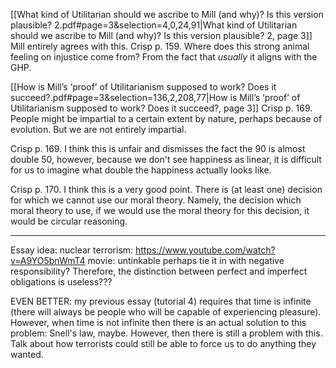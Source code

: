 [[What kind of Utilitarian should we ascribe to Mill (and why)? Is this version plausible? 2.pdf#page=3&selection=4,0,24,91|What kind of Utilitarian should we ascribe to Mill (and why)? Is this version plausible? 2, page 3]]
Mill entirely agrees with this. Crisp p. 159. Where does this strong animal feeling on injustice come from? From the fact that *usually* it aligns with the GHP.

[[How is Mill’s ‘proof’ of Utilitarianism supposed to work? Does it succeed?.pdf#page=3&selection=136,2,208,77|How is Mill’s ‘proof’ of Utilitarianism supposed to work? Does it succeed?, page 3]]
Crisp p. 169. People might be impartial to a certain extent by nature, perhaps because of evolution. But we are not entirely impartial.

Crisp p. 169. I think this is unfair and dismisses the fact the 90 is almost double 50, however, because we don't see happiness as linear, it is difficult for us to imagine what double the happiness actually looks like.

Crisp p. 170. I think this is a very good point. There is (at least one) decision for which we cannot use our moral theory. Namely, the decision which moral theory to use, if we would use the moral theory for this decision, it would be circular reasoning.

---
Essay idea:
nuclear terrorism: https://www.youtube.com/watch?v=A9YO5bnWmT4
movie: untinkable
perhaps tie it in with negative responsibility? Therefore, the distinction between perfect and imperfect obligations is useless???

EVEN BETTER:
my previous essay (tutorial 4) requires that time is infinite (there will always be people who will be capable of experiencing pleasure). However, when time is not infinite then there is an actual solution to this problem: Snell's law, maybe. However, then there is still a problem with this. Talk about how terrorists could still be able to force us to do anything they wanted. 